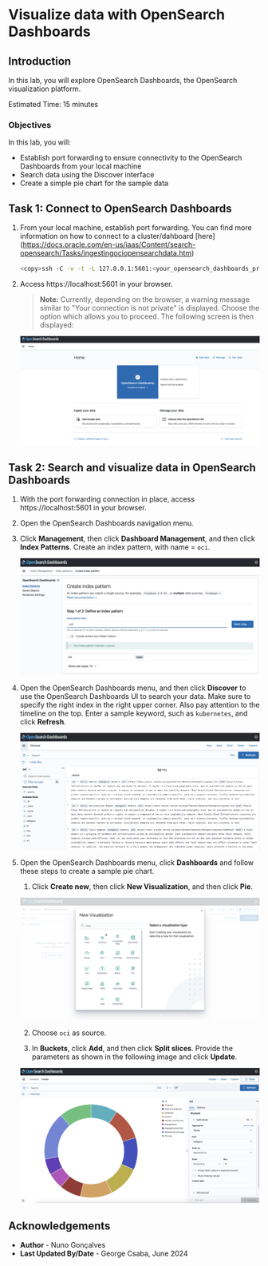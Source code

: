 # Visualize data with OpenSearch Dashboards

## Introduction

In this lab, you will explore OpenSearch Dashboards, the OpenSearch visualization platform.

Estimated Time: 15 minutes

### Objectives

In this lab, you will:
- Establish port forwarding to ensure connectivity to the OpenSearch Dashboards from your local machine
- Search data using the Discover interface
- Create a simple pie chart for the sample data

## Task 1: Connect to OpenSearch Dashboards

1. From your local machine, establish port forwarding. You can find more information on how to connect to a cluster/dahboard [here] (https://docs.oracle.com/en-us/iaas/Content/search-opensearch/Tasks/ingestingociopensearchdata.htm)


      ```bash
      <copy>ssh -C -v -t -L 127.0.0.1:5601:<your_opensearch_dashboards_private_IP>:5601 opc@<your_instance_public_ip> -i <path_to_your_private_key></copy>
      ```

2. Access https://localhost:5601 in your browser.  
   > **Note:** Currently, depending on the browser, a warning message similar to "Your connection is not private" is displayed. Choose the option which allows you to proceed. The following screen is then displayed:  

   ![OpenSearch Dashboards landing page](../images/image7.png)

## Task 2: Search and visualize data in OpenSearch Dashboards

1. With the port forwarding connection in place, access https://localhost:5601 in your browser.
2. Open the OpenSearch Dashboards navigation menu.
3. Click **Management**, then click **Dashboard Management**, and then click **Index Patterns**. Create an index pattern, with name = `oci`.

   ![OpenSearch Dashboards - Create index pattern](../images/image9.png)

4. Open the OpenSearch Dashboards menu, and then click **Discover** to use the OpenSearch Dashboards UI to search your data. Make sure to specify the right index in the right upper corner. Also pay attention to the timeline on the top. Enter a sample keyword, such as `kubernetes`, and click **Refresh**.

   ![OpenSearch Dashboards - Discover](../images/image10.png)

5. Open the OpenSearch Dashboards menu, click **Dashboards** and follow these steps to create a sample pie chart.

      1. Click **Create new**, then click **New Visualization**, and then click **Pie**.

      ![OpenSearch Dashboards - New Visualization](../images/image11.png)

      2. Choose `oci` as source.

      3. In **Buckets**, click **Add**, and then click **Split slices**. Provide the parameters as shown in the following image and click **Update**.

      ![OpenSearch Dashboards - Sample pie chart](../images/image12.png)

## Acknowledgements

* **Author** - Nuno Gonçalves
* **Last Updated By/Date** - George Csaba, June 2024